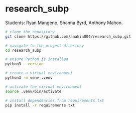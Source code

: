 # research_subp
Students: Ryan Mangeno, Shanna Byrd, Anthony Mahon.

```bash
# clone the repository
git clone https://github.com/anakin004/research_subp.git

# navigate to the project directory
cd research_subp

# ensure Python is installed
python3 --version

# create a virtual environment
python3 -m venv .venv

# activate the virtual environment
source .venv/bin/activate

# install dependencies from requirements.txt
pip install -r requirements.txt


